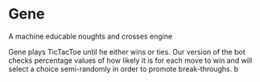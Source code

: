 # Gene
A machine educable noughts and crosses engine

Gene plays TicTacToe until he either wins or ties.
Our version of the bot checks percentage values of how likely
it is for each move to win and will select a choice semi-randomly
in order to promote break-throughs.  b
